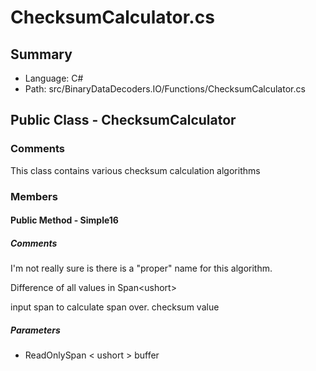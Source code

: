 ﻿# ChecksumCalculator.cs

## Summary

* Language: C#
* Path: src/BinaryDataDecoders.IO/Functions/ChecksumCalculator.cs

## Public Class - ChecksumCalculator

### Comments

 <summary>
 This class contains various checksum calculation algorithms
 </summary>

### Members

#### Public Method - Simple16

##### Comments

 <summary>
 I'm not really sure is there is a &quot;proper&quot; name for this algorithm.
 
 Difference of all values in Span&lt;ushort&gt;
 </summary>
 <paramname="buffer">input span to calculate span over. </param>
 <returns>checksum value</returns>

#####  Parameters

 - ReadOnlySpan < ushort > buffer 

